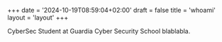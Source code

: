 +++
date = '2024-10-19T08:59:04+02:00'
draft = false
title = 'whoami'
layout = 'layout'
+++

CyberSec Student at Guardia Cyber Security School blablabla.
